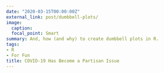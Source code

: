 ```yaml
---
date: "2020-03-15T00:00:00Z"
external_link: post/dumbbell-plots/
image:
  caption: 
  focal_point: Smart
summary: And, how (and why) to create dumbbell plots in R.
tags:
- R
- For Fun
title: COVID-19 Has Become a Partisan Issue
---
```

